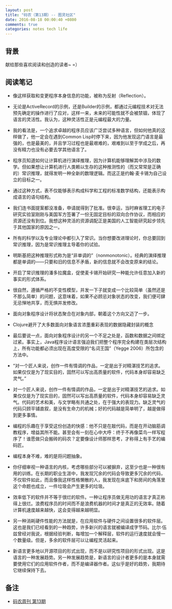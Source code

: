 ```yaml
---
layout: post
title: "码农（第13期）-- 图灵社区"
date: 2016-08-18 00:00:40 +0800
comments: true
categories: notes tech life
---
```

## 背景
献给那些喜欢阅读和创造的读者~ =）

## 阅读笔记
- 像这样获取和变更程序本身信息的功能，被称为反射（Reflection）。

- 无论是ActiveRecord的示例，还是Builder的示例，都通过元编程技术对无法预先确定的操作进行了应对，这样一来，未来的可能性就不会被禁锢，体现了语言的灵活性。我认为，这种灵活性正是元编程最大的力量。

- 我的看法是，一个追求卓越的程序员应该广泛尝试多种语言，但如何他真的这样做了，他一定会在遇到Common Lisp时停下来，因为他发现这门语言是最强的，也是最美的，并且学习过程也是最艰难的，艰难到以至于学成之后，再没有精力也没有必要去学其他语言了。

- 程序员知道如何让计算机进行演绎推理，因为计算机能够理解其中涉及的数学。但如果想让计算机进行人类赖以生存的这种推测性的（而又常常是正确的）常识推理，就得发明一种全新的数理逻辑。而这正是约翰·麦卡锡为自己设立的目标之一。

- 通过这种方式，表不仅能够表示构成科学和工程的标准数学结构，还能表示构成语言的语句结构。

- 我们连书面提案都没准备，申请就得到了批准。很幸运，当时麻省理工的电子研究实验室刚刚与美国军方签署了一份无固定目标的双向合作协议，而相应的资源还没有到位。我想这种灵活的资源调配正是美国的人工智能研究起步领先于其他国家的原因之一。

<!-- more -->

- 所有的科学以及专业理论中都引入了常识。当你想要改进理论时，你总要回到常识推理，因为是常识推理主导着你的试验。

- 明斯基把这种推理形式称为是“非单调的”（nonmonotonic）。经典的演绎推理都是单调的——只要和旧的信息不矛盾，新的信息就不会改变原来的结论。

- 开启了常识推理的潘多拉魔盒，促使麦卡锡开始研究一种能允许任意加入新的事实的形式体系。

- 很自然，遵循严格的不变性模型，并发一下子就变成一个比较简单（虽然还是不那么简单）的问题，这意味着，如果不必顾忌对象状态的改变，我们便可肆无忌惮地共享，而无惧并发修改。

- 面向对象程序设计将状态聚合在对象内部，朝着这个方向又迈了一步。

- Clojure避开了大多数面向对象语言浓墨重彩表现的数据隐藏封装的概念

- 最后要说一点，面向对象程序设计的另一个不足之处是，函数和数据之间绑定过紧。事实上，Java程序设计语言强迫我们把整个程序完全构建在类层次结构上，所有功能都必须出现在高度受限的“名词王国”（Yegge 2006）所包含的方法中。

- “对一个匠人来说，创作一件有情调的作品，一定是出于对精湛技艺的追求。如果仅仅是为了现实目的，固然可以写出高质量的软件，代码本身却容易缺乏灵气。”

- 对一个匠人来说，创作一件有情调的作品，一定是出于对精湛技艺的追求。如果仅仅是为了现实目的，固然可以写出高质量的软件，代码本身却容易缺乏灵气。代码的艺术和美，与文学略有共通之处，在于强大的表现力。缺乏灵气的代码只顾平铺直叙，是没有生命力的机械；好的代码越是简单明了，越是做得到更多事情。

- 编程的乐趣在于享受这份创造的快感：他不只是在敲代码，而是在开动脑筋调教程序，增益其所不能。甚至会有一刻在心中大呼：终于不再像菜鸟一样写程序了！谁愿做只会搬砖的码农？定要像设计师那样思考，才称得上有手艺的编码匠。


- 编程本身不难，难的是将问题抽象。

- 你仔细审视一种语言的内核，考虑哪些部分可以被摒弃，这至少也是一种很有用的训练。在长期的职业生涯中，我发现冗余的代码会导致更多冗余的代码，不仅软件如此，而且像我这样性格懒散的人，我发现在床底下和房间的角落里这个命题也成立，一件垃圾会产生更多的垃圾。

- 效率低下的软件并不等于很烂的软件。一种让程序员做无用功的语言才真正称得上很烂。浪费程序员的时间而不是浪费机器的时间才是真正的无效率。随着计算机速度越来越快，这会变得越来越明显。

- 另一种消耗硬件性能的方法就是，在应用软件与硬件之间设置很多的软件层。这也是我们已经看到的一种趋势，许多新兴的语言就被编译成字节码。比尔·伍兹曾经对我说，根据经验判断，每增加一个解释层，软件的运行速度就会慢一个数量级。但是，多余的软件层可以让编程灵活起来。

- 新语言更多地以开源项目的形式出现，而不是以研究性项目的形式出现。这是语言的一种发展趋势。另一种发展趋势是，新语言的设计者更多的是本身就需要使用它们的应用软件作者，而不是编译器作者。这似乎是好的趋势，我期待它继续保持下去。

## 备注
- [码农周刊 第13期](http://weekly.manong.io/issues/)
